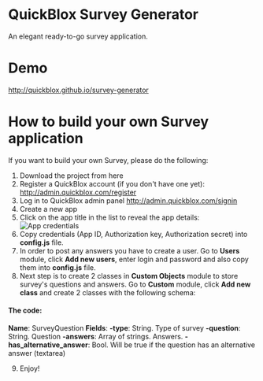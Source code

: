 QuickBlox Survey Generator
=====

An elegant ready-to-go survey application.

# Demo
http://quickblox.github.io/survey-generator

# How to build your own Survey application

If you want to build your own Survey, please do the following:

 1. Download the project from here
 2. Register a QuickBlox account (if you don't have one yet): http://admin.quickblox.com/register
 3. Log in to QuickBlox admin panel http://admin.quickblox.com/signin
 4. Create a new app
 5. Click on the app title in the list to reveal the app details:
   ![App credentials](https://cloud.githubusercontent.com/assets/373137/10630906/fdfc8156-77e2-11e5-82e7-fa50ab5e4f6f.png)
 6. Copy credentials (App ID, Authorization key, Authorization secret) into **config.js** file.
 7. In order to post any answers you have to create a user. Go to **Users** module, click **Add new users**, enter login and password and also copy them into **config.js** file.
 8. Next step is to create 2 classes in **Custom Objects** module to store survey's questions and answers. Go to **Custom** module, click **Add new class** and create 2 classes with the following schema:
#### The code:
   **Name**: SurveyQuestion
   **Fields**:
   **-type**: String. Type of survey
   **-question**: String. Question
   **-answers**: Array of strings. Answers.
   **-has_alternative_answer**: Bool. Will be true if the question has an alternative answer (textarea)

 9. Enjoy!

